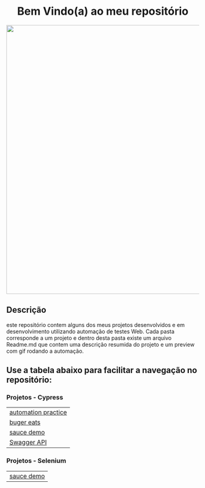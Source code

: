 <h1 align="center">
Bem Vindo(a) ao meu repositório
</h1>

<div align="center">
<img src="https://image.winudf.com/v2/image1/Y29tLmFqaW5mby53bG9zX3NjcmVlbl84XzE2Mjk2OTEyMTdfMDE4/screen-8.jpg?fakeurl=1&type=.jpg" width="700px" />
</div>

## Descrição
este repositório contem alguns dos meus projetos desenvolvidos e em desenvolvimento
utilizando automação de testes Web.
Cada pasta corresponde a um projeto e dentro desta pasta existe um arquivo Readme.md que contem uma descrição resumida do projeto e um preview com gif rodando
a automação.

## Use a tabela abaixo para facilitar a navegação no repositório:

### Projetos - Cypress
<table>
  <tr>
    <td><a href="https://github.com/Zekkee1/_projetos_/tree/main/Cypress/automation_practice"> automation practice</a></td>
    
  </tr>
    <tr>
    <td><a href="https://github.com/Zekkee1/_projetos_/tree/main/Cypress/buger_eats"> buger eats</a></td>
    
  </tr>
    </tr>
    <tr>
    <td><a href="https://github.com/Zekkee1/_projetos_/tree/main/Cypress/sauce_demo"> sauce demo</a></td>
    
  </tr>
    </tr>
    <tr>
    <td><a href="https://github.com/Zekkee1/_projetos_/tree/main/Cypress/Swagger_API"> Swagger API</a></td>
    
  </tr>
</table>

### Projetos - Selenium
<table>
  <tr>
    <td><a href="https://github.com/Zekkee1/projetos/tree/main/Selenium">sauce demo</a></td>
  </tr>

</table>
